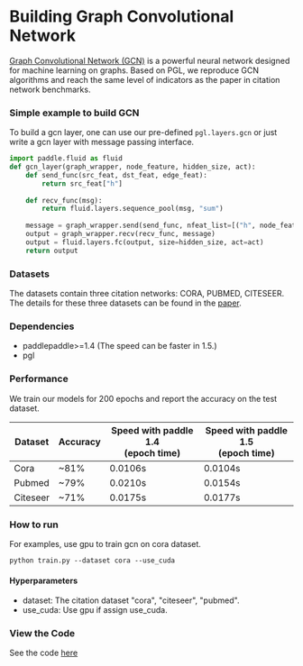 # Building Graph Convolutional Network


[Graph Convolutional Network \(GCN\)](https://arxiv.org/abs/1609.02907) is a powerful neural network designed for machine learning on graphs. Based on PGL, we reproduce GCN algorithms and reach the same level of indicators as the paper in citation network benchmarks.

### Simple example to build GCN

To build a gcn layer, one can use our pre-defined ```pgl.layers.gcn``` or just write a gcn layer with message passing interface.
```python
import paddle.fluid as fluid
def gcn_layer(graph_wrapper, node_feature, hidden_size, act):
    def send_func(src_feat, dst_feat, edge_feat):
        return src_feat["h"]
    
    def recv_func(msg):
        return fluid.layers.sequence_pool(msg, "sum")
    
    message = graph_wrapper.send(send_func, nfeat_list=[("h", node_feature)])
    output = graph_wrapper.recv(recv_func, message)
    output = fluid.layers.fc(output, size=hidden_size, act=act)
    return output
```

### Datasets

The datasets contain three citation networks: CORA, PUBMED, CITESEER. The details for these three datasets can be found in the [paper](https://arxiv.org/abs/1609.02907).

### Dependencies

- paddlepaddle>=1.4 (The speed can be faster in 1.5.)
- pgl

### Performance

We train our models for 200 epochs and report the accuracy on the test dataset.

| Dataset | Accuracy | Speed with paddle 1.4 <br> (epoch time) | Speed with paddle 1.5 <br> (epoch time)|
| --- | --- | --- |---|
| Cora | ~81% | 0.0106s | 0.0104s | 
| Pubmed | ~79% | 0.0210s  | 0.0154s |
| Citeseer | ~71% | 0.0175s | 0.0177s | 


### How to run

For examples, use gpu to train gcn on cora dataset.
```
python train.py --dataset cora --use_cuda
```

#### Hyperparameters

- dataset: The citation dataset "cora", "citeseer", "pubmed".
- use_cuda: Use gpu if assign use_cuda. 


### View the Code

See the code [here](gcn_examples_code.html)
